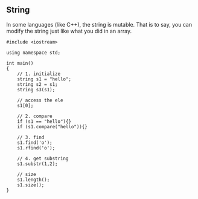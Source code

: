 ## String
In some languages (like C++), the string is mutable. That is to say, you can modify the string just like what you did in an array.   
```
#include <iostream>

using namespace std;

int main()
{
    // 1. initialize
    string s1 = "hello";
    string s2 = s1;
    string s3(s1);

    // access the ele
    s1[0];

    // 2. compare
    if (s1 == "hello"){}
    if (s1.compare("hello")){}

    // 3. find
    s1.find('o');
    s1.rfind('o');

    // 4. get substring
    s1.substr(1,2);

    // size
    s1.length();
    s1.size();
}
```
